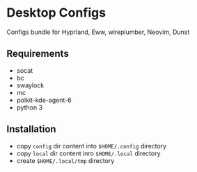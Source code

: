 # Desktop Configs

Configs bundle for Hyprland, Eww, wireplumber, Neovim, Dunst

## Requirements

- socat
- bc
- swaylock
- mc
- polkit-kde-agent-6
- python 3

## Installation

- copy `config` dir content into `$HOME/.config` directory
- copy `local` dir content inro `$HOME/.local` directory
- create `$HOME/.local/tmp` directory

